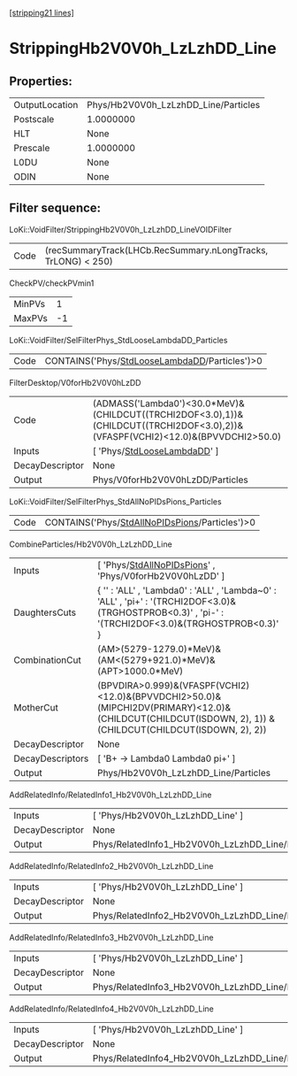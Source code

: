 [[stripping21 lines]](./stripping21-index)

# StrippingHb2V0V0h_LzLzhDD_Line

## Properties:

|                |                                      |
|----------------|--------------------------------------|
| OutputLocation | Phys/Hb2V0V0h_LzLzhDD_Line/Particles |
| Postscale      | 1.0000000                            |
| HLT            | None                                 |
| Prescale       | 1.0000000                            |
| L0DU           | None                                 |
| ODIN           | None                                 |

## Filter sequence:

LoKi::VoidFilter/StrippingHb2V0V0h_LzLzhDD_LineVOIDFilter

|      |                                                               |
|------|---------------------------------------------------------------|
| Code | (recSummaryTrack(LHCb.RecSummary.nLongTracks, TrLONG) \< 250) |

CheckPV/checkPVmin1

|        |     |
|--------|-----|
| MinPVs | 1   |
| MaxPVs | -1  |

LoKi::VoidFilter/SelFilterPhys_StdLooseLambdaDD_Particles

|      |                                                                                                  |
|------|--------------------------------------------------------------------------------------------------|
| Code | CONTAINS('Phys/[StdLooseLambdaDD](./stripping21-commonparticles-stdlooselambdadd)/Particles')\>0 |

FilterDesktop/V0forHb2V0V0hLzDD

|                 |                                                                                                                                      |
|-----------------|--------------------------------------------------------------------------------------------------------------------------------------|
| Code            | (ADMASS('Lambda0')\<30.0\*MeV)&(CHILDCUT((TRCHI2DOF\<3.0),1))&(CHILDCUT((TRCHI2DOF\<3.0),2))&(VFASPF(VCHI2)\<12.0)&(BPVVDCHI2\>50.0) |
| Inputs          | [ 'Phys/[StdLooseLambdaDD](./stripping21-commonparticles-stdlooselambdadd)' ]                                                      |
| DecayDescriptor | None                                                                                                                                 |
| Output          | Phys/V0forHb2V0V0hLzDD/Particles                                                                                                     |

LoKi::VoidFilter/SelFilterPhys_StdAllNoPIDsPions_Particles

|      |                                                                                                    |
|------|----------------------------------------------------------------------------------------------------|
| Code | CONTAINS('Phys/[StdAllNoPIDsPions](./stripping21-commonparticles-stdallnopidspions)/Particles')\>0 |

CombineParticles/Hb2V0V0h_LzLzhDD_Line

|                  |                                                                                                                                                              |
|------------------|--------------------------------------------------------------------------------------------------------------------------------------------------------------|
| Inputs           | [ 'Phys/[StdAllNoPIDsPions](./stripping21-commonparticles-stdallnopidspions)' , 'Phys/V0forHb2V0V0hLzDD' ]                                                 |
| DaughtersCuts    | { '' : 'ALL' , 'Lambda0' : 'ALL' , 'Lambda~0' : 'ALL' , 'pi+' : '(TRCHI2DOF\<3.0)&(TRGHOSTPROB\<0.3)' , 'pi-' : '(TRCHI2DOF\<3.0)&(TRGHOSTPROB\<0.3)' }      |
| CombinationCut   | (AM\>(5279-1279.0)\*MeV)&(AM\<(5279+921.0)\*MeV)&(APT\>1000.0\*MeV)                                                                                          |
| MotherCut        | (BPVDIRA\>0.999)&(VFASPF(VCHI2)\<12.0)&(BPVVDCHI2\>50.0)&(MIPCHI2DV(PRIMARY)\<12.0)& (CHILDCUT(CHILDCUT(ISDOWN, 2), 1)) & (CHILDCUT(CHILDCUT(ISDOWN, 2), 2)) |
| DecayDescriptor  | None                                                                                                                                                         |
| DecayDescriptors | [ 'B+ -\> Lambda0 Lambda0 pi+' ]                                                                                                                           |
| Output           | Phys/Hb2V0V0h_LzLzhDD_Line/Particles                                                                                                                         |

AddRelatedInfo/RelatedInfo1_Hb2V0V0h_LzLzhDD_Line

|                 |                                                   |
|-----------------|---------------------------------------------------|
| Inputs          | [ 'Phys/Hb2V0V0h_LzLzhDD_Line' ]                |
| DecayDescriptor | None                                              |
| Output          | Phys/RelatedInfo1_Hb2V0V0h_LzLzhDD_Line/Particles |

AddRelatedInfo/RelatedInfo2_Hb2V0V0h_LzLzhDD_Line

|                 |                                                   |
|-----------------|---------------------------------------------------|
| Inputs          | [ 'Phys/Hb2V0V0h_LzLzhDD_Line' ]                |
| DecayDescriptor | None                                              |
| Output          | Phys/RelatedInfo2_Hb2V0V0h_LzLzhDD_Line/Particles |

AddRelatedInfo/RelatedInfo3_Hb2V0V0h_LzLzhDD_Line

|                 |                                                   |
|-----------------|---------------------------------------------------|
| Inputs          | [ 'Phys/Hb2V0V0h_LzLzhDD_Line' ]                |
| DecayDescriptor | None                                              |
| Output          | Phys/RelatedInfo3_Hb2V0V0h_LzLzhDD_Line/Particles |

AddRelatedInfo/RelatedInfo4_Hb2V0V0h_LzLzhDD_Line

|                 |                                                   |
|-----------------|---------------------------------------------------|
| Inputs          | [ 'Phys/Hb2V0V0h_LzLzhDD_Line' ]                |
| DecayDescriptor | None                                              |
| Output          | Phys/RelatedInfo4_Hb2V0V0h_LzLzhDD_Line/Particles |
